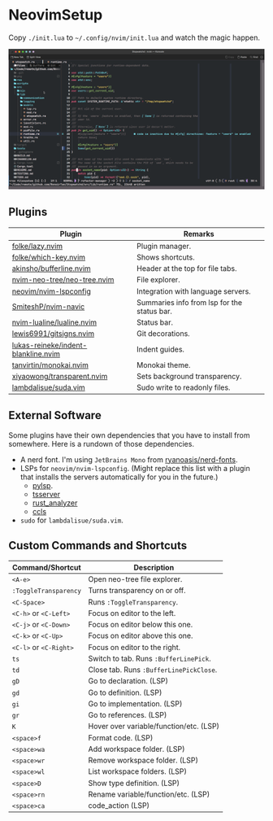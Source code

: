 # NeovimSetup

Copy `./init.lua` to `~/.config/nvim/init.lua` and watch the magic happen.

![Screenshot of Stopwatchd Repo](doc/screenshots/stopwatchd.png)

## Plugins

| Plugin | Remarks |
| ------ | ------- |
| [folke/lazy.nvim](https://github.com/folke/lazy.nvim) | Plugin manager. |
| [folke/which-key.nvim](https://github.com/folke/which-key.nvim) | Shows shortcuts. |
| [akinsho/bufferline.nvim](https://github.com/akinsho/bufferline.nvim) | Header at the top for file tabs. |
| [nvim-neo-tree/neo-tree.nvim](https://github.com/nvim-neo-tree/neo-tree.nvim) | File explorer. |
| [neovim/nvim-lspconfig](https://github.com/neovim/nvim-lspconfig) | Integration with language servers. |
| [SmiteshP/nvim-navic](https://github.com/SmiteshP/nvim-navic) | Summaries info from lsp for the status bar. |
| [nvim-lualine/lualine.nvim](https://github.com/nvim-lualine/lualine.nvim) | Status bar. |
| [lewis6991/gitsigns.nvim](https://github.com/lewis6991/gitsigns.nvim) | Git decorations. |
| [lukas-reineke/indent-blankline.nvim](https://github.com/lukas-reineke/indent-blankline.nvim) | Indent guides. |
| [tanvirtin/monokai.nvim](https://github.com/tanvirtin/monokai.nvim) | Monokai theme. |
| [xiyaowong/transparent.nvim](https://github.com/xiyaowong/transparent.nvim) | Sets background transparency. |
| [lambdalisue/suda.vim](https://github.com/lambdalisue/suda.vim) | Sudo write to readonly files. |

## External Software

Some plugins have their own dependencies that you have to install from somewhere. Here is a rundown of those dependencies.

 - A nerd font. I'm using `JetBrains Mono` from [ryanoasis/nerd-fonts](https://github.com/ryanoasis/nerd-fonts).
 - LSPs for `neovim/nvim-lspconfig`. (Might replace this list with a plugin that installs the servers automatically for you in the future.)
   - [pylsp](https://github.com/python-lsp/python-lsp-server).
   - [tsserver](https://github.com/typescript-language-server/typescript-language-server)
   - [rust_analyzer](https://rust-analyzer.github.io/)
   - [ccls](https://github.com/MaskRay/ccls)
 - `sudo` for `lambdalisue/suda.vim`.

## Custom Commands and Shortcuts

| Command/Shortcut | Description |
| ---------------- | ----------- |
| `<A-e>` | Open neo-tree file explorer. |
| `:ToggleTransparency` | Turns transparency on or off. |
| `<C-Space>` | Runs `:ToggleTransparency`. |
| `<C-h>` or `<C-Left>` | Focus on editor to the left. |
| `<C-j>` or `<C-Down>` | Focus on editor below this one. |
| `<C-k>` or `<C-Up>` | Focus on editor above this one. |
| `<C-l>` or `<C-Right>` | Focus on editor to the right. |
| `ts` | Switch to tab. Runs `:BufferLinePick`. | 
| `td` | Close tab. Runs `:BufferLinePickClose`. |
| `gD` | Go to declaration. (LSP) |
| `gd` | Go to definition. (LSP) |
| `gi` | Go to implementation. (LSP) |
| `gr` | Go to references. (LSP) |
| `K` | Hover over variable/function/etc. (LSP) |
| `<space>f` | Format code. (LSP) |
| `<space>wa` | Add workspace folder. (LSP) |
| `<space>wr` | Remove workspace folder. (LSP) |
| `<space>wl` | List workspace folders. (LSP) |
| `<space>D` | Show type definition. (LSP) |
| `<space>rn` | Rename variable/function/etc. (LSP) |
| `<space>ca` | code_action (LSP) |
